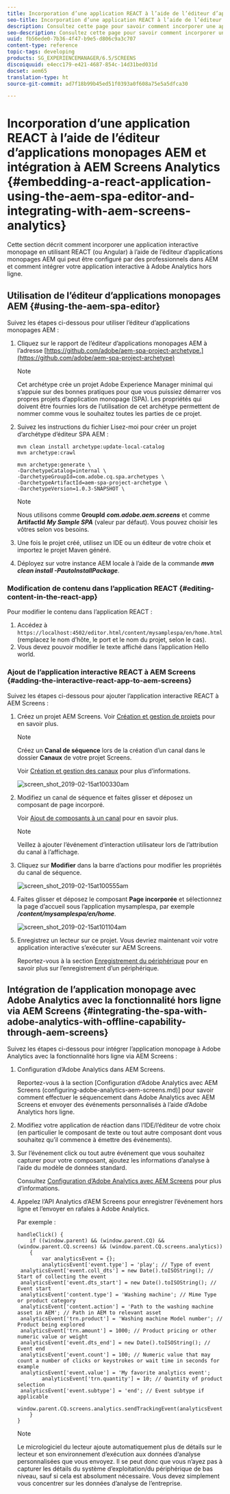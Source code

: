 ```yaml
---
title: Incorporation d’une application REACT à l’aide de l’éditeur d’applications monopages AEM et intégration à AEM Screens Analytics
seo-title: Incorporation d’une application REACT à l’aide de l’éditeur d’applications monopages AEM et intégration à AEM Screens Analytics
description: Consultez cette page pour savoir comment incorporer une application interactive monopage en utilisant REACT (ou Angular) à l’aide de l’éditeur d’applications monopages AEM qui peut être configuré par des professionnels dans AEM et comment intégrer votre application interactive à Adobe Analytics hors ligne.
seo-description: Consultez cette page pour savoir comment incorporer une application interactive monopage en utilisant REACT (ou Angular) à l’aide de l’éditeur d’applications monopages AEM qui peut être configuré par des professionnels dans AEM et comment intégrer votre application interactive à Adobe Analytics hors ligne.
uuid: fb56ede0-7b36-4f47-b9e5-d806c9a3c707
content-type: reference
topic-tags: developing
products: SG_EXPERIENCEMANAGER/6.5/SCREENS
discoiquuid: e4ecc179-e421-4687-854c-14d31bed031d
docset: aem65
translation-type: ht
source-git-commit: ad7f18b99b45ed51f0393a0f608a75e5a5dfca30

---
```



# Incorporation d’une application REACT à l’aide de l’éditeur d’applications monopages AEM et intégration à AEM Screens Analytics {#embedding-a-react-application-using-the-aem-spa-editor-and-integrating-with-aem-screens-analytics}

Cette section décrit comment incorporer une application interactive monopage en utilisant REACT (ou Angular) à l’aide de l’éditeur d’applications monopages AEM qui peut être configuré par des professionnels dans AEM et comment intégrer votre application interactive à Adobe Analytics hors ligne.

## Utilisation de l’éditeur d’applications monopages AEM {#using-the-aem-spa-editor}

Suivez les étapes ci-dessous pour utiliser l’éditeur d’applications monopages AEM :

1. Cliquez sur le rapport de l’éditeur d’applications monopages AEM à l’adresse [https://github.com/adobe/aem-spa-project-archetype.](https://github.com/adobe/aem-spa-project-archetype)

   >[!NOTE]
   >
   >Cet archétype crée un projet Adobe Experience Manager minimal qui s’appuie sur des bonnes pratiques pour que vous puissiez démarrer vos propres projets d’application monopage (SPA). Les propriétés qui doivent être fournies lors de l’utilisation de cet archétype permettent de nommer comme vous le souhaitez toutes les parties de ce projet.

1. Suivez les instructions du fichier Lisez-moi pour créer un projet d’archétype d’éditeur SPA AEM :

   ```
   mvn clean install archetype:update-local-catalog
   mvn archetype:crawl
   
   mvn archetype:generate \
   -DarchetypeCatalog=internal \
   -DarchetypeGroupId=com.adobe.cq.spa.archetypes \
   -DarchetypeArtifactId=aem-spa-project-archetype \
   -DarchetypeVersion=1.0.3-SNAPSHOT \
   ```

   >[!NOTE]
   >
   >Nous utilisons comme **GroupId** ***com.adobe.aem.screens*** et comme **ArtifactId** ***My Sample SPA*** (valeur par défaut). Vous pouvez choisir les vôtres selon vos besoins.

1. Une fois le projet créé, utilisez un IDE ou un éditeur de votre choix et importez le projet Maven généré.
1. Déployez sur votre instance AEM locale à l’aide de la commande ***mvn clean install -PautoInstallPackage***.

### Modification de contenu dans l’application REACT {#editing-content-in-the-react-app}

Pour modifier le contenu dans l’application REACT :

1. Accédez à `https://localhost:4502/editor.html/content/mysamplespa/en/home.html` (remplacez le nom d’hôte, le port et le nom du projet, selon le cas).
1. Vous devez pouvoir modifier le texte affiché dans l’application Hello world.

### Ajout de l’application interactive REACT à AEM Screens {#adding-the-interactive-react-app-to-aem-screens}

Suivez les étapes ci-dessous pour ajouter l’application interactive REACT à AEM Screens :

1. Créez un projet AEM Screens. Voir [Création et gestion de projets](creating-a-screens-project.md) pour en savoir plus.

   >[!NOTE]
   >
   >Créez un **Canal de séquence** lors de la création d’un canal dans le dossier **Canaux** de votre projet Screens.
   >
   >
   >Voir [Création et gestion des canaux](managing-channels.md) pour plus d’informations.

   ![screen_shot_2019-02-15at100330am](assets/screen_shot_2019-02-15at100330am.png)

1. Modifiez un canal de séquence et faites glisser et déposez un composant de page incorporé.

   Voir [Ajout de composants à un canal](adding-components-to-a-channel.md) pour en savoir plus.

   >[!NOTE]
   >
   >Veillez à ajouter l’événement d’interaction utilisateur lors de l’attribution du canal à l’affichage.

1. Cliquez sur **Modifier** dans la barre d’actions pour modifier les propriétés du canal de séquence.

   ![screen_shot_2019-02-15at100555am](assets/screen_shot_2019-02-15at100555am.png)

1. Faites glisser et déposez le composant **Page incorporée** et sélectionnez la page d’accueil sous l’application mysamplespa, par exemple ***/content/mysamplespa/en/home***.

   ![screen_shot_2019-02-15at101104am](assets/screen_shot_2019-02-15at101104am.png)

1. Enregistrez un lecteur sur ce projet. Vous devriez maintenant voir votre application interactive s’exécuter sur AEM Screens.

   Reportez-vous à la section [Enregistrement du périphérique](device-registration.md) pour en savoir plus sur l’enregistrement d’un périphérique.

## Intégration de l’application monopage avec Adobe Analytics avec la fonctionnalité hors ligne via AEM Screens {#integrating-the-spa-with-adobe-analytics-with-offline-capability-through-aem-screens}

Suivez les étapes ci-dessous pour intégrer l’application monopage à Adobe Analytics avec la fonctionnalité hors ligne via AEM Screens :

1. Configuration d’Adobe Analytics dans AEM Screens.

   Reportez-vous à la section [Configuration d’Adobe Analytics avec AEM Screens (configuring-adobe-analytics-aem-screens.md)] pour savoir comment effectuer le séquencement dans Adobe Analytics avec AEM Screens et envoyer des événements personnalisés à l’aide d’Adobe Analytics hors ligne.

1. Modifiez votre application de réaction dans l’IDE/l’éditeur de votre choix (en particulier le composant de texte ou tout autre composant dont vous souhaitez qu’il commence à émettre des événements).
1. Sur l’événement click ou tout autre événement que vous souhaitez capturer pour votre composant, ajoutez les informations d’analyse à l’aide du modèle de données standard.

   Consultez [Configuration d’Adobe Analytics avec AEM Screens](configuring-adobe-analytics-aem-screens.md) pour plus d’informations.

1. Appelez l’API Analytics d’AEM Screens pour enregistrer l’événement hors ligne et l’envoyer en rafales à Adobe Analytics.

   Par exemple :

   ```
   handleClick() {
       if ((window.parent) && (window.parent.CQ) && (window.parent.CQ.screens) && (window.parent.CQ.screens.analytics))
       {
           var analyticsEvent = {};
           analyticsEvent['event.type'] = 'play'; // Type of event
    analyticsEvent['event.coll_dts'] = new Date().toISOString(); // Start of collecting the event
    analyticsEvent['event.dts_start'] = new Date().toISOString(); // Event start
    analyticsEvent['content.type'] = 'Washing machine'; // Mime Type or product category
    analyticsEvent['content.action'] = 'Path to the washing machine asset in AEM'; // Path in AEM to relevant asset
    analyticsEvent['trn.product'] = 'Washing machine Model number'; // Product being explored
    analyticsEvent['trn.amount'] = 1000; // Product pricing or other numeric value or weight
    analyticsEvent['event.dts_end'] = new Date().toISOString(); // Event end
    analyticsEvent['event.count'] = 100; // Numeric value that may count a number of clicks or keystrokes or wait time in seconds for example
    analyticsEvent['event.value'] = 'My favorite analytics event';
           analyticsEvent['trn.quantity'] = 10; // Quantity of product selection
    analyticsEvent['event.subtype'] = 'end'; // Event subtype if applicable
    window.parent.CQ.screens.analytics.sendTrackingEvent(analyticsEvent);
       }
   }
   ```

   >[!NOTE]
   >
   >Le micrologiciel du lecteur ajoute automatiquement plus de détails sur le lecteur et son environnement d’exécution aux données d’analyse personnalisées que vous envoyez. Il se peut donc que vous n’ayez pas à capturer les détails du système d’exploitation/du périphérique de bas niveau, sauf si cela est absolument nécessaire. Vous devez simplement vous concentrer sur les données d’analyse de l’entreprise.

